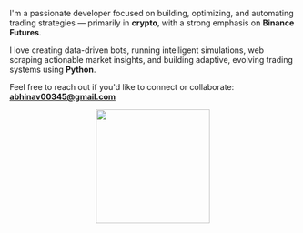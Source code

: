 I'm a passionate developer focused on building, optimizing, and automating trading strategies — primarily in **crypto**, with a strong emphasis on **Binance Futures**.

I love creating data-driven bots, running intelligent simulations, web scraping actionable market insights, and building adaptive, evolving trading systems using **Python**.

Feel free to reach out if you'd like to connect or collaborate:  
**abhinav00345@gmail.com**

<p align="center">
  <img src="https://media0.giphy.com/media/v1.Y2lkPTc5MGI3NjExaGx1Z252c3Nsemg5NmY0NDZwNzN4ZngwcTZ2ZHdvdnBseW81MmZpaCZlcD12MV9pbnRlcm5hbF9naWZfYnlfaWQmY3Q9Zw/l2QEacj2yBTxRlWq4/giphy.gif" height="200" />
</p>
